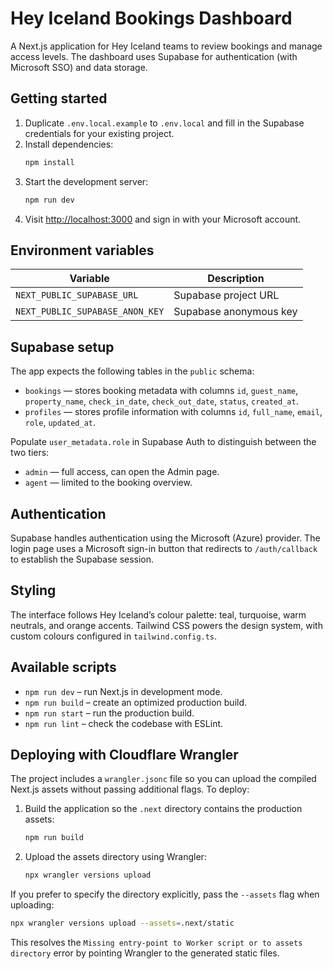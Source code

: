 # Hey Iceland Bookings Dashboard

A Next.js application for Hey Iceland teams to review bookings and manage access levels. The dashboard uses Supabase for authentication (with Microsoft SSO) and data storage.

## Getting started

1. Duplicate `.env.local.example` to `.env.local` and fill in the Supabase credentials for your existing project.
2. Install dependencies:
   ```bash
   npm install
   ```
3. Start the development server:
   ```bash
   npm run dev
   ```
4. Visit [http://localhost:3000](http://localhost:3000) and sign in with your Microsoft account.

## Environment variables

| Variable | Description |
| --- | --- |
| `NEXT_PUBLIC_SUPABASE_URL` | Supabase project URL |
| `NEXT_PUBLIC_SUPABASE_ANON_KEY` | Supabase anonymous key |

## Supabase setup

The app expects the following tables in the `public` schema:

- `bookings` — stores booking metadata with columns `id`, `guest_name`, `property_name`, `check_in_date`, `check_out_date`, `status`, `created_at`.
- `profiles` — stores profile information with columns `id`, `full_name`, `email`, `role`, `updated_at`.

Populate `user_metadata.role` in Supabase Auth to distinguish between the two tiers:

- `admin` — full access, can open the Admin page.
- `agent` — limited to the booking overview.

## Authentication

Supabase handles authentication using the Microsoft (Azure) provider. The login page uses a Microsoft sign-in button that redirects to `/auth/callback` to establish the Supabase session.

## Styling

The interface follows Hey Iceland’s colour palette: teal, turquoise, warm neutrals, and orange accents. Tailwind CSS powers the design system, with custom colours configured in `tailwind.config.ts`.

## Available scripts

- `npm run dev` – run Next.js in development mode.
- `npm run build` – create an optimized production build.
- `npm run start` – run the production build.
- `npm run lint` – check the codebase with ESLint.

## Deploying with Cloudflare Wrangler

The project includes a `wrangler.jsonc` file so you can upload the compiled Next.js assets without passing additional flags. To deploy:

1. Build the application so the `.next` directory contains the production assets:
   ```bash
   npm run build
   ```
2. Upload the assets directory using Wrangler:
   ```bash
   npx wrangler versions upload
   ```

If you prefer to specify the directory explicitly, pass the `--assets` flag when uploading:

```bash
npx wrangler versions upload --assets=.next/static
```

This resolves the `Missing entry-point to Worker script or to assets directory` error by pointing Wrangler to the generated static files.

